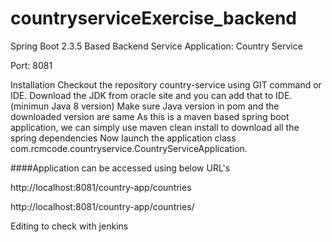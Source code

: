 # countryserviceExercise_backend

Spring Boot 2.3.5 Based Backend Service
Application: Country Service

Port: 8081

Installation
Checkout the repository country-service using GIT command or IDE.
Download the JDK from oracle site and you can add that to IDE. (minimun Java 8 version)
Make sure Java version in pom and the downloaded version are same
As this is a maven based spring boot application, we can simply use maven clean install to download all the spring dependencies
Now launch the application class com.rcmcode.countryservice.CountryServiceApplication.


####Application can be accessed using below URL's


http://localhost:8081/country-app/countries

http://localhost:8081/country-app/countries/<name>


Editing to check with jenkins
